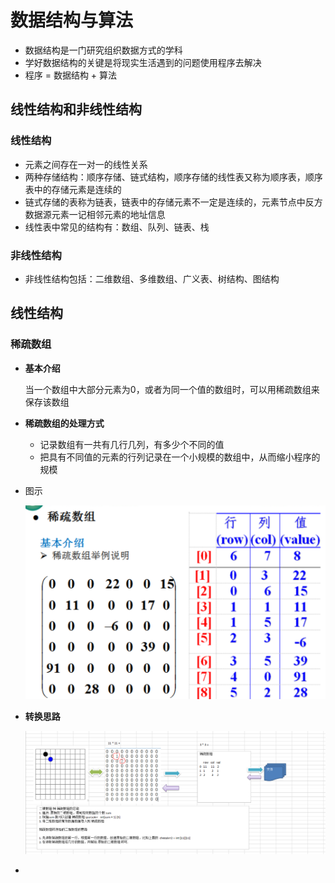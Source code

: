 # 数据结构与算法
* 数据结构是一门研究组织数据方式的学科
* 学好数据结构的关键是将现实生活遇到的问题使用程序去解决
* 程序 = 数据结构 + 算法

## 线性结构和非线性结构

### 线性结构

* 元素之间存在一对一的线性关系
* 两种存储结构：顺序存储、链式结构，顺序存储的线性表又称为顺序表，顺序表中的存储元素是连续的
* 链式存储的表称为链表，链表中的存储元素不一定是连续的，元素节点中反方数据源元素一记相邻元素的地址信息
* 线性表中常见的结构有：数组、队列、链表、栈

### 非线性结构

* 非线性结构包括：二维数组、多维数组、广义表、树结构、图结构

 ## 线性结构

### 稀疏数组

* **基本介绍**

  当一个数组中大部分元素为0，或者为同一个值的数组时，可以用稀疏数组来保存该数组

* **稀疏数组的处理方式**

  * 记录数组有一共有几行几列，有多少个不同的值
  * 把具有不同值的元素的行列记录在一个小规模的数组中，从而缩小程序的规模

* 图示

  ![](../images/algorithm/xishushuzu.png)

* **转换思路**

  ![](../images/algorithm/xishuArrayResult.png)

  

* 





